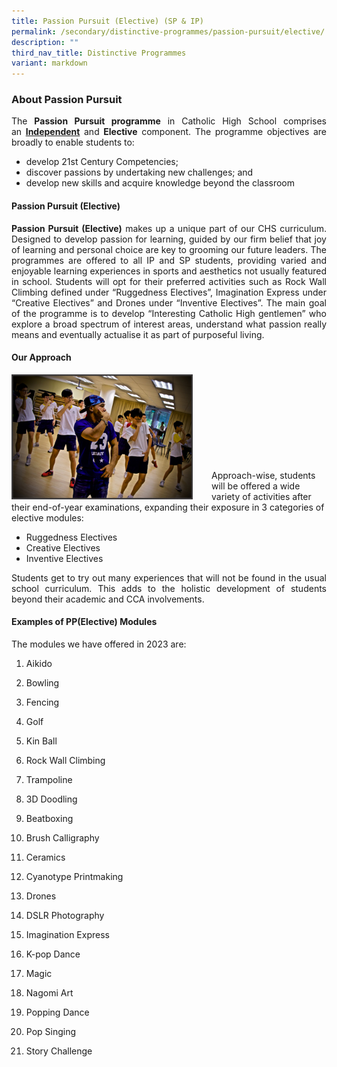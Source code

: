 ```yaml
---
title: Passion Pursuit (Elective) (SP & IP)
permalink: /secondary/distinctive-programmes/passion-pursuit/elective/
description: ""
third_nav_title: Distinctive Programmes
variant: markdown
---
```

### About Passion Pursuit
<style>
p {text-align: justify;}
</style>
The&nbsp;**Passion Pursuit programme**&nbsp;in Catholic High School comprises an&nbsp;[**Independent**](/secondary/Distinctive-Programmes/passion-pursuit/independent/)&nbsp;and&nbsp;**Elective**&nbsp;component. The programme objectives are broadly to enable students to:

*   develop 21st Century Competencies;
*   discover passions by undertaking new challenges; and
*   develop new skills and acquire knowledge beyond the classroom

#### Passion Pursuit (Elective)

 **Passion Pursuit (Elective)**&nbsp;makes up a unique part of our CHS curriculum. Designed to develop passion for learning, guided by our firm belief that joy of learning and personal choice are key to grooming our future leaders. The programmes are offered to all IP and SP students, providing varied and enjoyable learning experiences in sports and aesthetics not usually featured in school. Students will opt for their preferred activities such as Rock Wall Climbing defined under “Ruggedness Electives”, Imagination Express under “Creative Electives” and Drones under “Inventive Electives”. The main goal of the programme is to develop “Interesting Catholic High gentlemen” who explore a broad spectrum of interest areas, understand what passion really means and eventually actualise it as part of purposeful living.

#### Our Approach

<img src="/images/ppe2.png" style="width:290px;height:200px;margin-right:30px;" align="left"> 
<br><br><br><br><br><br><br><br><br>
Approach-wise, students will be offered a wide variety of activities after their end-of-year examinations, expanding their exposure in 3 categories of elective modules:

*   Ruggedness Electives 
	<br>
*   Creative Electives
	<br>
*   Inventive Electives


Students get to try out many experiences that will not be found in the usual school curriculum. This adds to the holistic development of students beyond their academic and CCA involvements.

#### Examples of PP(Elective) Modules

The modules we have offered in 2023 are:

1.  Aikido
    
2.  Bowling
    
3.  Fencing
    
4.  Golf
    
5.  Kin Ball
    
6.  Rock Wall Climbing
    
7.  Trampoline
    
8.  3D Doodling
    
9.  Beatboxing
    
10.  Brush Calligraphy
    
11.  Ceramics
    
12.  Cyanotype Printmaking
    
13.  Drones
    
14.  DSLR Photography
    
15.  Imagination Express
    
16.  K-pop Dance
    
17.  Magic
    
18.  Nagomi Art
    
19.  Popping Dance
    
20.  Pop Singing
    
21.  Story Challenge
    

